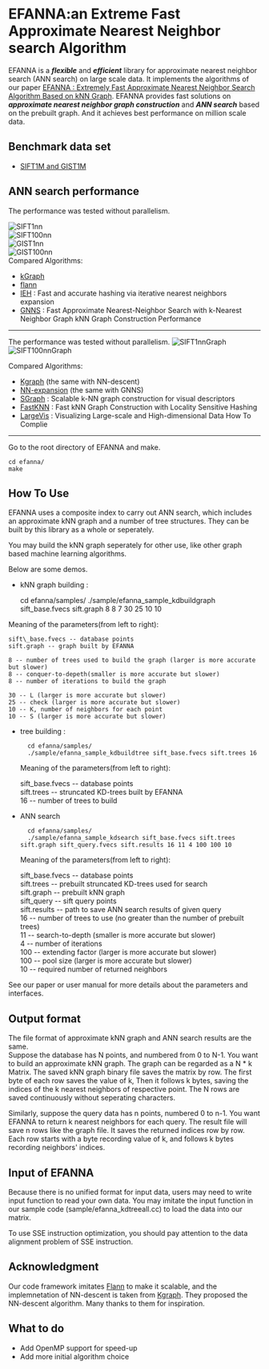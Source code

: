 EFANNA:an Extreme Fast Approximate Nearest Neighbor search Algorithm
============
EFANNA is a ***flexible*** and ***efficient*** library for approximate nearest neighbor search (ANN search) on large scale data. It implements the algorithms of our paper [EFANNA : Extremely Fast Approximate Nearest Neighbor Search Algorithm Based on kNN Graph](https://www.baidu.com).
EFANNA provides fast solutions on ***approximate nearest neighbor graph construction*** and ***ANN search*** based on the prebuilt graph. And it achieves best performance on million scale data.

Benchmark data set
-------
* [SIFT1M and GIST1M](http://corpus-texmex.irisa.fr/)

ANN search performance
------
The performance was tested without parallelism.   

![SIFT1nn](http://www.cad.zju.edu.cn/home/dengcai/Data/Hashing/SIFT_1nn.png)    
![SIFT100nn](http://www.cad.zju.edu.cn/home/dengcai/Data/Hashing/SIFT_100nn.png)    
![GIST1nn](http://www.cad.zju.edu.cn/home/dengcai/Data/Hashing/GIST_1nn.png)    
![GIST100nn](http://www.cad.zju.edu.cn/home/dengcai/Data/Hashing/GIST_100nn.png)   
Compared Algorithms:   
* [kGraph](http://www.kgraph.org)  
* [flann](http://www.cs.ubc.ca/research/flann/)   
* [IEH](http://ieeexplore.ieee.org/document/6734715/) : Fast and accurate hashing via iterative nearest neighbors expansion      
* [GNNS](https://webdocs.cs.ualberta.ca/~abbasiya/gnns.pdf) : Fast Approximate Nearest-Neighbor Search with k-Nearest Neighbor Graph
kNN Graph Construction Performance
------
The performance was tested without parallelism.
![SIFT1nnGraph](http://www.cad.zju.edu.cn/home/dengcai/Data/Hashing/SIFT_graph.png)    
![SIFT100nnGraph](http://www.cad.zju.edu.cn/home/dengcai/Data/Hashing/GIST_graph.png) 

Compared Algorithms:   
* [Kgraph](http://www.kgraph.org) (the same with NN-descent)   
* [NN-expansion](https://webdocs.cs.ualberta.ca/~abbasiya/gnns.pdf) (the same with GNNS)   
* [SGraph](http://ieeexplore.ieee.org/document/6247790/) : Scalable k-NN graph construction for visual descriptors  
* [FastKNN](http://link.springer.com/chapter/10.1007/978-3-642-40991-2_42) : Fast kNN Graph Construction with Locality Sensitive Hashing  
* [LargeVis](http://dl.acm.org/citation.cfm?id=2883041) : Visualizing Large-scale and High-dimensional Data
How To Complie
-------
Go to the root directory of EFANNA and make.

	cd efanna/
	make

How To Use
------
EFANNA uses a composite index to carry out ANN search, which includes an approximate kNN graph and a number of tree structures. They can be built by this library as a whole or seperately.  
  
You may build the kNN graph seperately for other use, like other graph based machine learning algorithms.  
 
 Below are some demos.  
* kNN graph building :

    cd efanna/samples/
	./sample/efanna_sample_kdbuildgraph sift_base.fvecs sift.graph 8 8 7 30 25 10 10

 Meaning of the parameters(from left to right):

	sift\_base.fvecs -- database points  
	sift.graph -- graph built by EFANNA   
	
	8 -- number of trees used to build the graph (larger is more accurate but slower)   
	8 -- conquer-to-depeth(smaller is more accurate but slower)   
	8 -- number of iterations to build the graph 
	 
	30 -- L (larger is more accurate but slower)  
	25 -- check (larger is more accurate but slower)  
	10 -- K, number of neighbors for each point    
	10 -- S (larger is more accurate but slower)
	
* tree building :   
    
        cd efanna/samples/
		./sample/efanna_sample_kdbuildtree sift_base.fvecs sift.trees 16
        
  Meaning of the parameters(from left to right):   
  
  sift\_base.fvecs -- database points  
  sift.trees -- struncated KD-trees built by EFANNA  
  16 -- number of trees to build
* ANN search
        
        cd efanna/samples/
		./sample/efanna_sample_kdsearch sift_base.fvecs sift.trees sift.graph sift_query.fvecs sift.results 16 11 4 100 100 10
  
  Meaning of the parameters(from left to right):   
  
  sift\_base.fvecs -- database points  
  sift.trees -- prebuilt struncated KD-trees used for search  
  sift.graph -- prebuilt kNN graph   
  sift\_query -- sift query points  
  sift.results -- path to save ANN search results of given query   
  16 -- number of trees to use (no greater than the number of prebuilt trees)  
  11 -- search-to-depth (smaller is more accurate but slower)   
  4 -- number of iterations   
  100 -- extending factor (larger is more accurate but slower)   
  100 -- pool size (larger is more accurate but slower)   
  10 -- required number of returned neighbors   
  
See our paper or user manual for more details about the parameters and interfaces.

Output format
------
The file format of approximate kNN graph and ANN search results are the same.   
Suppose the database has N points, and numbered from 0 to N-1. You want to build an approximate kNN graph. The graph can be regarded as a N * k Matrix. The saved kNN graph binary file saves the matrix by row. The first byte of each row saves the value of k, Then it follows k bytes, saving the indices of the k nearest neighbors of respective point. The N rows are saved continuously without seperating characters.   

Similarly, suppose the query data has n points, numbered 0 to n-1. You want EFANNA to return k nearest neighbors for each query. The result file will save n rows like the graph file. It saves the returned indices row by row. Each row starts with a byte recording value of k, and follows k bytes recording neighbors' indices.  

Input of EFANNA
------
Because there is no unified format for input data, users may need to write input function to read your own data. You may imitate the input function in our sample code (sample/efanna\_kdtreeall.cc) to load the data into our matrix.

To use SSE instruction optimization, you should pay attention to the data alignment problem of SSE instruction.  

Acknowledgment
------
Our code framework imitates [Flann](http://www.cs.ubc.ca/research/flann/) to make it scalable, and the implemnetation of NN-descent is taken from [Kgraph](http://www.kgraph.org). They proposed the NN-descent algorithm. Many thanks to them for inspiration.

What to do
-------
* Add OpenMP support for speed-up
* Add more initial algorithm choice	